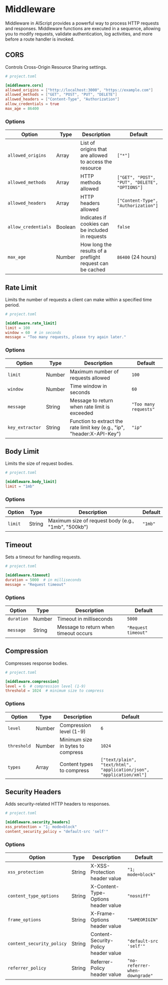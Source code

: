 # Middleware

Middleware in AIScript provides a powerful way to process HTTP requests and responses. Middleware functions are executed in a sequence, allowing you to modify requests, validate authentication, log activities, and more before a route handler is invoked.

## CORS

Controls Cross-Origin Resource Sharing settings.

```toml
# project.toml

[middleware.cors]
allowed_origins = ["http://localhost:3000", "https://example.com"]
allowed_methods = ["GET", "POST", "PUT", "DELETE"]
allowed_headers = ["Content-Type", "Authorization"]
allow_credentials = true
max_age = 86400
```

### Options

| Option              | Type    | Description                                               | Default                                       |
| ------------------- | ------- | --------------------------------------------------------- | --------------------------------------------- |
| `allowed_origins`   | Array   | List of origins that are allowed to access the resource   | `["*"]`                                       |
| `allowed_methods`   | Array   | HTTP methods allowed                                      | `["GET", "POST", "PUT", "DELETE", "OPTIONS"]` |
| `allowed_headers`   | Array   | HTTP headers allowed                                      | `["Content-Type", "Authorization"]`           |
| `allow_credentials` | Boolean | Indicates if cookies can be included in requests          | `false`                                       |
| `max_age`           | Number  | How long the results of a preflight request can be cached | `86400` (24 hours)                            |

## Rate Limit

Limits the number of requests a client can make within a specified time period.

```toml
# project.toml

[middleware.rate_limit]
limit = 100
window = 60  # in seconds
message = "Too many requests, please try again later."
```

### Options

| Option          | Type   | Description                                                             | Default               |
| --------------- | ------ | ----------------------------------------------------------------------- | --------------------- |
| `limit`         | Number | Maximum number of requests allowed                                      | `100`                 |
| `window`        | Number | Time window in seconds                                                  | `60`                  |
| `message`       | String | Message to return when rate limit is exceeded                           | `"Too many requests"` |
| `key_extractor` | String | Function to extract the rate limit key (e.g., "ip", "header:X-API-Key") | `"ip"`                |

## Body Limit

Limits the size of request bodies.

```toml
# project.toml

[middleware.body_limit]
limit = "1mb"
```

### Options

| Option  | Type   | Description                                         | Default |
| ------- | ------ | --------------------------------------------------- | ------- |
| `limit` | String | Maximum size of request body (e.g., "1mb", "500kb") | `"1mb"` |

## Timeout

Sets a timeout for handling requests.

```toml
# project.toml

[middleware.timeout]
duration = 5000  # in milliseconds
message = "Request timeout"
```

### Options

| Option     | Type   | Description                           | Default             |
| ---------- | ------ | ------------------------------------- | ------------------- |
| `duration` | Number | Timeout in milliseconds               | `5000`              |
| `message`  | String | Message to return when timeout occurs | `"Request timeout"` |

## Compression

Compresses response bodies.

```toml
# project.toml

[middleware.compression]
level = 6  # compression level (1-9)
threshold = 1024  # minimum size to compress
```

### Options

| Option      | Type   | Description                       | Default                                                              |
| ----------- | ------ | --------------------------------- | -------------------------------------------------------------------- |
| `level`     | Number | Compression level (1-9)           | `6`                                                                  |
| `threshold` | Number | Minimum size in bytes to compress | `1024`                                                               |
| `types`     | Array  | Content types to compress         | `["text/plain", "text/html", "application/json", "application/xml"]` |

## Security Headers

Adds security-related HTTP headers to responses.

```toml
# project.toml

[middleware.security_headers]
xss_protection = "1; mode=block"
content_security_policy = "default-src 'self'"
```

### Options

| Option                    | Type   | Description                          | Default                        |
| ------------------------- | ------ | ------------------------------------ | ------------------------------ |
| `xss_protection`          | String | X-XSS-Protection header value        | `"1; mode=block"`              |
| `content_type_options`    | String | X-Content-Type-Options header value  | `"nosniff"`                    |
| `frame_options`           | String | X-Frame-Options header value         | `"SAMEORIGIN"`                 |
| `content_security_policy` | String | Content-Security-Policy header value | `"default-src 'self'"`         |
| `referrer_policy`         | String | Referrer-Policy header value         | `"no-referrer-when-downgrade"` |
